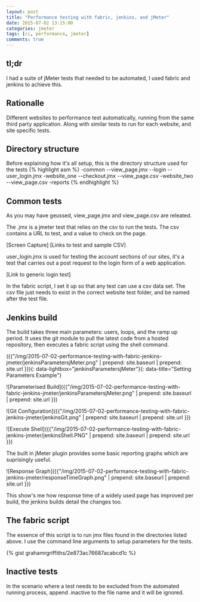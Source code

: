 ```yaml
--- 
layout: post 
title: "Performance testing with fabric, jenkins, and jMeter" 
date: 2015-07-02 13:15:00 
categories: jmeter 
tags: [ci, performance, jmeter] 
comments: true 
---
```


## tl;dr
I had a suite of jMeter tests that needed to be automated, I used fabric 
and jenkins to achieve this. 
<!--more-->

## Rationalle
Different websites to performance test automatically, running from the 
same third party application. Along with similar tests to run for each website, 
and site specific tests.

## Directory structure

Before explaining how it's all setup, this is the directory structure 
used for the tests 
{% highlight asm %} 
-common
 --view_page.jmx
 --login
   --user_login.jmx 
-website_one
 --checkout.jmx
 --view_page.csv 
-website_two
 --view_page.csv 
-reports 
{% endhighlight %}

## Common tests

As you may have geussed, view_page.jmx and view_page.csv are releated. 

The .jmx is a jmeter test that relies on the csv to run the tests. The 
csv contains a URL to test, and a value to check on the page. 

[Screen Capture] [Links to test and sample CSV] 

user_login.jmx is used for testing the account sections of our sites, it's a test that carries out 
a post request to the login form of a web application. 

[Link to generic login test] 

In the fabric script, I set it up so that any test can use a csv data set. 
The csv file just needs to exist in the correct website test folder, and be named after the test file.

## Jenkins build
The build takes three main parameters: users, loops, and the ramp up 
period. It uses the git module to pull the latest code from a hosted 
repository, then executes a fabric script using the shell command. 

({{"/img/2015-07-02-performance-testing-with-fabric-jenkins-jmeter/jenkinsParametersjMeter.png" | prepend: site.baseurl | prepend: site.url }}){: data-lightbox="jenkinsParametersjMeter"}{: data-title="Setting Parameters Example"}

![Parameterised Build]({{"/img/2015-07-02-performance-testing-with-fabric-jenkins-jmeter/jenkinsParametersjMeter.png" | prepend: site.baseurl | prepend: site.url }})

![Git Configuration]({{"/img/2015-07-02-performance-testing-with-fabric-jenkins-jmeter/jenkinsGit.png" | prepend: site.baseurl | prepend: site.url }})

![Execute Shell]({{"/img/2015-07-02-performance-testing-with-fabric-jenkins-jmeter/jenkinsShell.PNG" | prepend: site.baseurl | prepend: site.url }})

The built in jMeter plugin provides some basic reporting graphs which are suprisingly useful.

![Response Graph]({{"/img/2015-07-02-performance-testing-with-fabric-jenkins-jmeter/responseTimeGraph.png" | prepend: site.baseurl | prepend: site.url }})

This show's me how response time of a widely used page has improved per build, the jenkins builds detail the changes too.

## The fabric script
The essence of this script is to run jmx files found in the directories 
listed above. I use the command line arguments to setup parameters for 
the tests. 

{% gist grahamrgriffiths/2e873ac76687acabcd1c %}

## Inactive tests
In the scenario where a test needs to be excluded from the automated running process, append .inactive to the file name and it will be ignored.

